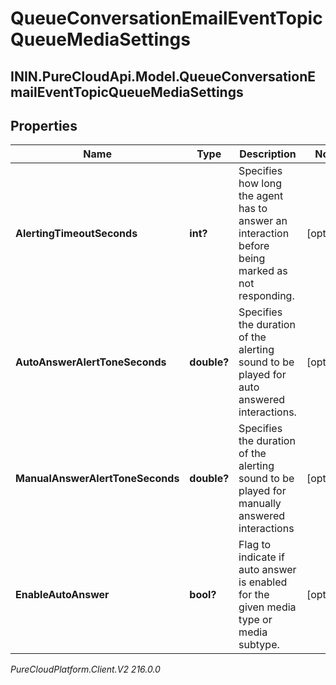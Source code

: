 # QueueConversationEmailEventTopicQueueMediaSettings

## ININ.PureCloudApi.Model.QueueConversationEmailEventTopicQueueMediaSettings

## Properties

|Name | Type | Description | Notes|
|------------ | ------------- | ------------- | -------------|
| **AlertingTimeoutSeconds** | **int?** | Specifies how long the agent has to answer an interaction before being marked as not responding. | [optional] |
| **AutoAnswerAlertToneSeconds** | **double?** | Specifies the duration of the alerting sound to be played for auto answered interactions. | [optional] |
| **ManualAnswerAlertToneSeconds** | **double?** | Specifies the duration of the alerting sound to be played for manually answered interactions | [optional] |
| **EnableAutoAnswer** | **bool?** | Flag to indicate if auto answer is enabled for the given media type or media subtype. | [optional] |



_PureCloudPlatform.Client.V2 216.0.0_
